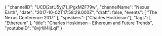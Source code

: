 {
    "channelID": "UCDi2stU5yj71_iPgxMZF79w",
    "channelName": "Nexus Earth",
    "date": "2017-10-02T17:58:29.000Z",
    "draft": false,
    "events": [
        "The Nexus Conference 2017"
    ],
    "speakers": ["Charles Hoskinson"],
    "tags": [
        "Ethereum"
    ],
    "title": "Charles Hoskinson - Ethereum and Future Trends",
    "youtubeID": "8vjrW4ijLqI"
}
